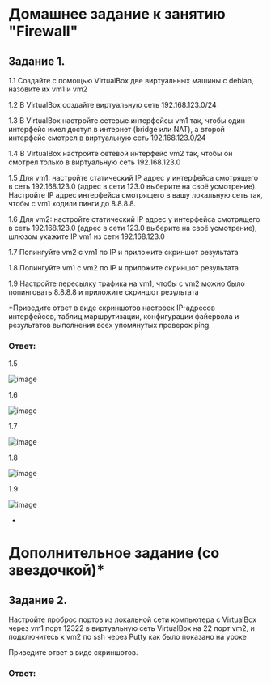 # Домашнее задание к занятию "Firewall"

## Задание 1.

1.1 Создайте с помощью VirtualBox две виртуальных машины с debian, назовите их vm1 и vm2

1.2 В VirtualBox создайте виртуальную сеть 192.168.123.0/24

1.3 В VirtualBox настройте сетевые интерфейсы vm1 так, чтобы один интерфейс имел доступ в интернет (bridge или NAT), а второй интерфейс смотрел в виртуальную сеть 192.168.123.0/24

1.4 В VirtualBox настройте сетевой интерфейс vm2 так, чтобы он смотрел только в виртуальную сеть 192.168.123.0

1.5 Для vm1: настройте статический IP адрес у интерфейса смотрящего в сеть 192.168.123.0 (адрес в сети 123.0 выберите на своё усмотрение). Настройте IP адрес интерфейса смотрящего в вашу локальную сеть так, чтобы c vm1 ходили пинги до 8.8.8.8.

1.6 Для vm2: настройте статический IP адрес у интерфейса смотрящего в сеть 192.168.123.0 (адрес в сети 123.0 выберите на своё усмотрение), шлюзом укажите IP vm1 из сети 192.168.123.0

1.7 Попингуйте vm2 с vm1 по IP и приложите скриншот результата

1.8 Попингуйте vm1 с vm2 по IP и приложите скриншот результата

1.9 Настройте пересылку трафика на vm1, чтобы с vm2 можно было попинговать 8.8.8.8 и приложите скриншот результата

*Приведите ответ в виде скриншотов настроек IP-адресов интерфейсов, таблиц маршрутизации, конфигурации файервола и результатов выполнения всех упомянутых проверок ping.


### Ответ: 

1.5 

![image](https://user-images.githubusercontent.com/121933872/222422779-06f07af0-c6e8-4906-a74e-ee189c9dc1ed.png)

1.6 

![image](https://user-images.githubusercontent.com/121933872/222423069-28ba04c5-31d0-4a02-a63f-70caaf279e32.png)

1.7 

![image](https://user-images.githubusercontent.com/121933872/222423467-ae2d0b0b-6e1f-4131-afa6-33c69ebf2ae1.png)

1.8 

![image](https://user-images.githubusercontent.com/121933872/222423641-aec6b736-8f71-4d07-902c-9ec65a8027d4.png)

1.9 

![image](https://user-images.githubusercontent.com/121933872/222423827-62e0dae0-7277-40e7-9ff4-cdb4c6893891.png)


*

# Дополнительное задание (со звездочкой)*

## Задание 2.

Настройте проброс портов из локальной сети компьютера с VirtualBox через vm1 порт 12322 в виртуальную сеть VirtualBox на 22 порт vm2, и подключитесь к vm2 по ssh через Putty как было показано на уроке

Приведите ответ в виде скриншотов.


### Ответ: 


